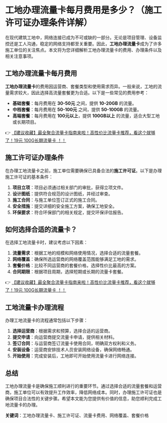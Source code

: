 # 工地办理流量卡每月费用是多少？（施工许可证办理条件详解）

在现代建筑工地中，网络连接已成为不可或缺的一部分。无论是项目管理、设备监控还是工人沟通，稳定的网络支持都至关重要。因此，**工地办理流量卡**成为了许多施工单位的关注焦点。本文将为您详细解析工地办理流量卡的费用、办理条件以及相关注意事项。

## 工地办理流量卡每月费用

**工地办理流量卡**的费用因运营商、套餐类型和使用需求而异。一般来说，工地的流量需求较大，因此选择高流量套餐更为合适。以下是一些常见的费用参考：

- **基础套餐**：每月费用在 **30-50元** 之间，提供 **10-20GB** 的流量。
- **中档套餐**：每月费用在 **50-100元** 之间，提供 **50-100GB** 的流量。
- **高端套餐**：每月费用在 **100元以上**，提供 **100GB以上** 的流量，适合大型工地或长期项目。

👉 [【建议收藏】最全聚合流量卡指南来啦！高性价比流量卡推荐，看这个就够了！19元 100G长期流量卡 ！！](https://bit.ly/Liuliangka)

## 施工许可证办理条件

在办理工地流量卡之前，施工单位需要确保已具备合法的**施工许可证**。以下是办理施工许可证的基本条件：

1. **项目立项**：项目必须通过相关部门的审批，获得立项文件。
2. **设计图纸**：提供符合规范的设计图纸，并经过审查。
3. **施工合同**：与施工单位签订正式的施工合同。
4. **安全措施**：提交详细的安全施工方案，确保工地安全。
5. **环保要求**：符合环保部门的相关规定，提交环保评估报告。

## 如何选择合适的流量卡？

在选择工地流量卡时，建议考虑以下因素：

1. **流量需求**：根据工地的规模和网络使用情况，选择合适的流量套餐。
2. **网络覆盖**：确保所选运营商的网络覆盖范围能够满足工地的需求。
3. **套餐价格**：比较不同运营商的套餐价格，选择性价比最高的方案。
4. **合同期限**：根据项目周期，选择短期或长期的流量卡套餐。

👉 [【建议收藏】最全聚合流量卡指南来啦！高性价比流量卡推荐，看这个就够了！19元 100G长期流量卡 ！！](https://bit.ly/Liuliangka)

## 工地流量卡办理流程

办理工地流量卡的流程通常包括以下步骤：

1. **选择运营商**：根据需求和预算，选择合适的运营商。
2. **提交申请**：向运营商提交流量卡申请，提供相关材料。
3. **签订合同**：与运营商签订流量卡使用合同，明确双方权利和义务。
4. **安装设备**：运营商安排技术人员安装网络设备，确保网络畅通。
5. **开始使用**：完成安装后，工地即可开始使用流量卡进行网络连接。

## 总结

工地办理流量卡是确保施工顺利进行的重要环节。通过选择合适的流量套餐和运营商，施工单位可以有效提升工作效率，降低网络成本。同时，办理施工许可证也是确保项目合法性的关键步骤。希望本文能为您提供有价值的信息，助您顺利完成工地流量卡的办理。

**关键词**：工地办理流量卡、施工许可证、流量卡费用、网络覆盖、套餐价格